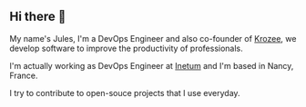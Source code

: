 ## Hi there 👋

My name's Jules, I'm a DevOps Engineer and also co-founder of [Krozee](https://github.com/krozee-fr/), we develop software to improve the productivity of professionals.

I'm actually working as DevOps Engineer at [Inetum](https://www.inetum.com/en) and I'm based in Nancy, France.

I try to contribute to open-souce projects that I use everyday.
